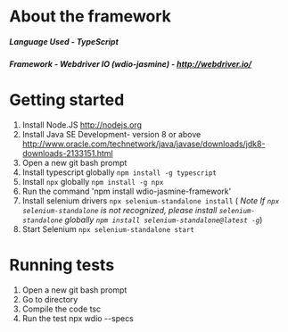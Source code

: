 # About the framework

##### *Language Used* - TypeScript

##### *Framework* - Webdriver IO  (wdio-jasmine) - http://webdriver.io/

# Getting started

1.  Install Node.JS
    http://nodejs.org
2.  Install Java SE Development- version 8 or above
    http://www.oracle.com/technetwork/java/javase/downloads/jdk8-downloads-2133151.html
3.	Open a new git bash prompt
4.	Install typescript globally `npm install -g typescript`
5.	Install `npx` globally `npm install -g npx`
6.  Run the command 'npm install wdio-jasmine-framework'
7.	Install selenium drivers `npx selenium-standalone install` ( *Note If `npx selenium-standalone` is not recognized, please install `selenium-standalone` globally `npm install selenium-standalone@latest -g`*)
8.	Start Selenium `npx selenium-standalone start`



# Running tests

1.	Open a new git bash prompt
2.  Go to directory
3.	Compile the code
      tsc
4.	Run the test
      npx wdio --specs

